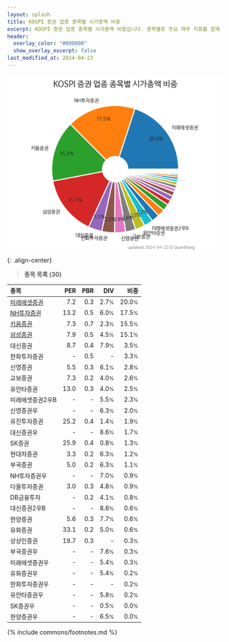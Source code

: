 ```yaml
---
layout: splash
title: KOSPI 증권 업종 종목별 시가총액 비중
excerpt: KOSPI 증권 업종 종목별 시가총액 비중입니다. 종목별로 주요 재무 지표를 함께 표시합니다.
header:
  overlay_color: "#800000"
  show_overlay_excerpt: false
last_modified_at: 2024-04-23
---
```



![KOSPI 증권 업종 종목별 시가총액 비중](/stats/sector/images/kospi_업종_증권_종목.png){: .align-center}


> **종목 목록 (30)**<a id="list"></a>

| **종목** | **PER** | **PBR** | **DIV** | **비중** |
| :------- | ------: | ------: | ------: | -------: |
| [미래에셋증권](/006800/) | 7.2 | 0.3 | 2.7<small>%</small> | 20.0<small>%</small> |
| [NH투자증권](/005940/) | 13.2 | 0.5 | 6.0<small>%</small> | 17.5<small>%</small> |
| [키움증권](/039490/) | 7.3 | 0.7 | 2.3<small>%</small> | 15.5<small>%</small> |
| [삼성증권](/016360/) | 7.9 | 0.5 | 4.5<small>%</small> | 15.1<small>%</small> |
| 대신증권 | 8.7 | 0.4 | 7.9<small>%</small> | 3.5<small>%</small> |
| 한화투자증권 | - | 0.5 | - | 3.3<small>%</small> |
| 신영증권 | 5.5 | 0.3 | 6.1<small>%</small> | 2.8<small>%</small> |
| 교보증권 | 7.3 | 0.2 | 4.0<small>%</small> | 2.6<small>%</small> |
| 유안타증권 | 13.0 | 0.3 | 4.0<small>%</small> | 2.5<small>%</small> |
| 미래에셋증권2우B | - | - | 5.5<small>%</small> | 2.3<small>%</small> |
| 신영증권우 | - | - | 6.3<small>%</small> | 2.0<small>%</small> |
| 유진투자증권 | 25.2 | 0.4 | 1.4<small>%</small> | 1.9<small>%</small> |
| 대신증권우 | - | - | 8.6<small>%</small> | 1.7<small>%</small> |
| SK증권 | 25.9 | 0.4 | 0.8<small>%</small> | 1.3<small>%</small> |
| 현대차증권 | 3.3 | 0.2 | 6.3<small>%</small> | 1.2<small>%</small> |
| 부국증권 | 5.0 | 0.2 | 6.3<small>%</small> | 1.1<small>%</small> |
| NH투자증권우 | - | - | 7.0<small>%</small> | 0.9<small>%</small> |
| 다올투자증권 | 3.0 | 0.3 | 4.8<small>%</small> | 0.9<small>%</small> |
| DB금융투자 | - | 0.2 | 4.1<small>%</small> | 0.8<small>%</small> |
| 대신증권2우B | - | - | 8.6<small>%</small> | 0.6<small>%</small> |
| 한양증권 | 5.6 | 0.3 | 7.7<small>%</small> | 0.6<small>%</small> |
| 유화증권 | 33.1 | 0.2 | 5.0<small>%</small> | 0.6<small>%</small> |
| 상상인증권 | 19.7 | 0.3 | - | 0.3<small>%</small> |
| 부국증권우 | - | - | 7.6<small>%</small> | 0.3<small>%</small> |
| 미래에셋증권우 | - | - | 5.4<small>%</small> | 0.3<small>%</small> |
| 유화증권우 | - | - | 5.4<small>%</small> | 0.2<small>%</small> |
| 한화투자증권우 | - | - | - | 0.2<small>%</small> |
| 유안타증권우 | - | - | 5.8<small>%</small> | 0.2<small>%</small> |
| SK증권우 | - | - | 0.5<small>%</small> | 0.0<small>%</small> |
| 한양증권우 | - | - | 6.5<small>%</small> | 0.0<small>%</small> |

{% include commons/footnotes.md %}